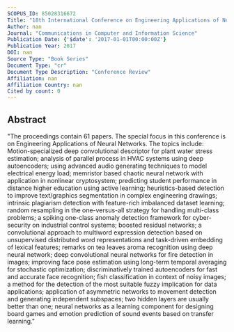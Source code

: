 ```yaml
---
SCOPUS_ID: 85028316672
Title: "18th International Conference on Engineering Applications of Neural Networks, EANN 2017"
Author: nan
Journal: "Communications in Computer and Information Science"
Publication Date: {'$date': '2017-01-01T00:00:00Z'}
Publication Year: 2017
DOI: nan
Source Type: "Book Series"
Document Type: "cr"
Document Type Description: "Conference Review"
Affiliation: nan
Affiliation Country: nan
Cited by count: 0
---
```


## Abstract
"The proceedings contain 61 papers. The special focus in this conference is on Engineering Applications of Neural Networks. The topics include: Motion-specialized deep convolutional descriptor for plant water stress estimation; analysis of parallel process in HVAC systems using deep autoencoders; using advanced audio generating techniques to model electrical energy load; memristor based chaotic neural network with application in nonlinear cryptosystem; predicting student performance in distance higher education using active learning; heuristics-based detection to improve text/graphics segmentation in complex engineering drawings; intrinsic plagiarism detection with feature-rich imbalanced dataset learning; random resampling in the one-versus-all strategy for handling multi-class problems; a spiking one-class anomaly detection framework for cyber-security on industrial control systems; boosted residual networks; a convolutional approach to multiword expression detection based on unsupervised distributed word representations and task-driven embedding of lexical features; remarks on tea leaves aroma recognition using deep neural network; deep convolutional neural networks for fire detection in images; improving face pose estimation using long-term temporal averaging for stochastic optimization; discriminatively trained autoencoders for fast and accurate face recognition; fish classification in context of noisy images; a method for the detection of the most suitable fuzzy implication for data applications; application of asymmetric networks to movement detection and generating independent subspaces; two hidden layers are usually better than one; neural networks as a learning component for designing board games and emotion prediction of sound events based on transfer learning."
